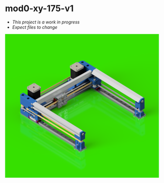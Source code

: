 # mod0-xy-175-v1

- *This project is a work in progress*
- *Expect files to change*

![](xy-175-render.PNG)
